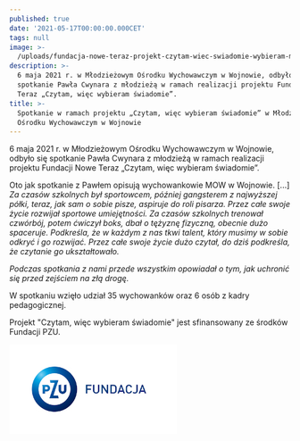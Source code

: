 ```yaml
---
published: true
date: '2021-05-17T00:00:00.000CET'
tags: null
image: >-
  /uploads/fundacja-nowe-teraz-projekt-czytam-wiec-swiadomie-wybieram-mow-wojnow.jpg
description: >-
  6 maja 2021 r. w Młodzieżowym Ośrodku Wychowawczym w Wojnowie, odbyło się
  spotkanie Pawła Cwynara z młodzieżą w ramach realizacji projektu Fundacji Nowe
  Teraz „Czytam, więc wybieram świadomie”. 
title: >-
  Spotkanie w ramach projektu „Czytam, więc wybieram świadomie” w Młodzieżowym
  Ośrodku Wychowawczym w Wojnowie
---
```


6 maja 2021 r. w Młodzieżowym Ośrodku Wychowawczym w Wojnowie, odbyło się spotkanie Pawła Cwynara z młodzieżą w ramach realizacji projektu Fundacji Nowe Teraz „Czytam, więc wybieram świadomie”.

Oto jak spotkanie z Pawłem opisują wychowankowie MOW w Wojnowie.
[...] *Za czasów szkolnych był sportowcem, później gangsterem z najwyższej półki, teraz, jak sam o sobie pisze, aspiruje do roli pisarza.  Przez całe swoje życie rozwijał sportowe umiejętności. Za czasów szkolnych trenował czwórbój, potem ćwiczył boks, dbał o tężyznę fizyczną, obecnie dużo spaceruje. Podkreśla, że w każdym z nas tkwi talent, który musimy w sobie odkryć i go rozwijać. Przez całe swoje życie dużo czytał, do dziś podkreśla, że czytanie go ukształtowało.*

*Podczas spotkania z nami przede wszystkim opowiadał o tym, jak uchronić się przed zejściem na złą drogę.*

W spotkaniu wzięło udział 35 wychowanków oraz 6 osób z kadry pedagogicznej.

Projekt "Czytam, więc wybieram świadomie" jest sfinansowany ze środków Fundacji PZU.

![Logo Fundacja PZU](/assets/img/logo-fundacja-pzu-poziom.jpg)

